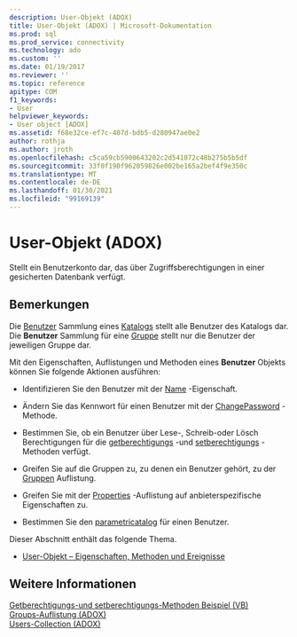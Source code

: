 ```yaml
---
description: User-Objekt (ADOX)
title: User-Objekt (ADOX) | Microsoft-Dokumentation
ms.prod: sql
ms.prod_service: connectivity
ms.technology: ado
ms.custom: ''
ms.date: 01/19/2017
ms.reviewer: ''
ms.topic: reference
apitype: COM
f1_keywords:
- User
helpviewer_keywords:
- User object [ADOX]
ms.assetid: f68e32ce-ef7c-407d-bdb5-d280947ae0e2
author: rothja
ms.author: jroth
ms.openlocfilehash: c5ca59cb5900643202c2d541072c48b275b5b5df
ms.sourcegitcommit: 33f0f190f962059826e002be165a2bef4f9e350c
ms.translationtype: MT
ms.contentlocale: de-DE
ms.lasthandoff: 01/30/2021
ms.locfileid: "99169139"
---
```

# <a name="user-object-adox"></a>User-Objekt (ADOX)
Stellt ein Benutzerkonto dar, das über Zugriffsberechtigungen in einer gesicherten Datenbank verfügt.  
  
## <a name="remarks"></a>Bemerkungen  
 Die [Benutzer](./users-collection-adox.md) Sammlung eines [Katalogs](./catalog-object-adox.md) stellt alle Benutzer des Katalogs dar. Die **Benutzer** Sammlung für eine [Gruppe](./group-object-adox.md) stellt nur die Benutzer der jeweiligen Gruppe dar.  
  
 Mit den Eigenschaften, Auflistungen und Methoden eines **Benutzer** Objekts können Sie folgende Aktionen ausführen:  
  
-   Identifizieren Sie den Benutzer mit der [Name](./name-property-adox.md) -Eigenschaft.  
  
-   Ändern Sie das Kennwort für einen Benutzer mit der [ChangePassword](./changepassword-method-adox.md) -Methode.  
  
-   Bestimmen Sie, ob ein Benutzer über Lese-, Schreib-oder Lösch Berechtigungen für die [getberechtigungs](./getpermissions-method-adox.md) -und [setberechtigungs](./setpermissions-method-adox.md) -Methoden verfügt.  
  
-   Greifen Sie auf die Gruppen zu, zu denen ein Benutzer gehört, zu der [Gruppen](./groups-collection-adox.md) Auflistung.  
  
-   Greifen Sie mit der [Properties](../ado-api/properties-collection-ado.md) -Auflistung auf anbieterspezifische Eigenschaften zu.  
  
-   Bestimmen Sie den [parametricatalog](./parentcatalog-property-adox.md) für einen Benutzer.  
  
 Dieser Abschnitt enthält das folgende Thema.  
  
-   [User-Objekt – Eigenschaften, Methoden und Ereignisse](./user-object-properties-methods-and-events.md)  
  
## <a name="see-also"></a>Weitere Informationen  
 [Getberechtigungs-und setberechtigungs-Methoden Beispiel (VB)](./getpermissions-and-setpermissions-methods-example-vb.md)   
 [Groups-Auflistung (ADOX)](./groups-collection-adox.md)   
 [Users-Collection (ADOX)](./users-collection-adox.md)